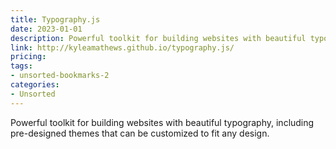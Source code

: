 ```yaml
---
title: Typography.js
date: 2023-01-01
description: Powerful toolkit for building websites with beautiful typography, including pre-designed themes that can be customized to fit any design.
link: http://kyleamathews.github.io/typography.js/
pricing: 
tags: 
- unsorted-bookmarks-2 
categories: 
- Unsorted 
---
```


Powerful toolkit for building websites with beautiful typography, including pre-designed themes that can be customized to fit any design.